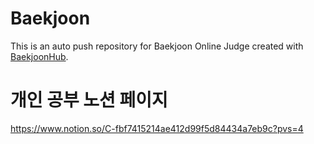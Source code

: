# Baekjoon
This is an auto push repository for Baekjoon Online Judge created with [BaekjoonHub](https://github.com/BaekjoonHub/BaekjoonHub).

# 개인 공부 노션 페이지
https://www.notion.so/C-fbf7415214ae412d99f5d84434a7eb9c?pvs=4

